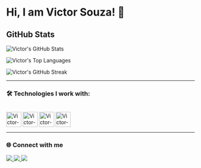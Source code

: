 # Hi, I am Victor Souza! 👋

## GitHub Stats

![Victor's GitHub Stats](https://github-readme-stats.vercel.app/api?username=souzaaxt&show_icons=true&theme=radical&include_all_commits=true&count_private=true)

![Victor's Top Languages](https://github-readme-stats.vercel.app/api/top-langs/?username=souzaaxt&layout=compact&langs_count=7&theme=radical)

![Victor's GitHub Streak](https://github-readme-streak-stats.herokuapp.com/?user=souzaaxt&theme=radical)

---

### 🛠️ Technologies I work with:

<div style="display: inline_block"><br>
  <img align="center" alt="Victor-JS" height="40" width="40" src="https://cdn.jsdelivr.net/gh/devicons/devicon/icons/javascript/javascript-plain.svg" />
  <img align="center" alt="Victor-React" height="40" width="40" src="https://cdn.jsdelivr.net/gh/devicons/devicon/icons/react/react-original.svg" />
  <img align="center" alt="Victor-HTML" height="40" width="40" src="https://cdn.jsdelivr.net/gh/devicons/devicon/icons/html5/html5-original.svg" />
  <img align="center" alt="Victor-CSS" height="40" width="40" src="https://cdn.jsdelivr.net/gh/devicons/devicon/icons/css3/css3-original.svg" />
</div>

---

### 🌐 Connect with me

<div>
  <a href="https://www.linkedin.com/in/victor-souza-330b67307" target="_blank">
    <img src="https://img.shields.io/badge/LinkedIn-%230077B5?style=for-the-badge&logo=linkedin&logoColor=white" />
  </a>
  <a href="https://instagram.com/notsouzaax" target="_blank">
    <img src="https://img.shields.io/badge/Instagram-%23E4405F?style=for-the-badge&logo=instagram&logoColor=white" />
  </a>
  <a href="mailto:souzaaxwz@gmail.com" target="_blank">
    <img src="https://img.shields.io/badge/Gmail-%23333?style=for-the-badge&logo=gmail&logoColor=white" />
  </a> 
</div>
